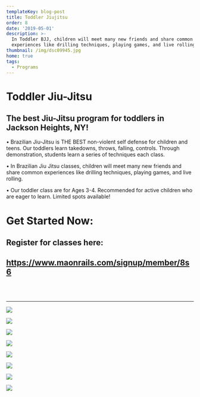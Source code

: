 ```yaml
---
templateKey: blog-post
title: Toddler Jiujitsu
order: 8
date: '2019-05-01'
description: >-
  In Toddler BJJ, children will meet many new friends and share common
  experiences like drilling techniques, playing games, and live rolling
thumbnail: /img/dsc09945.jpg
home: true
tags:
  - Programs
---
```

# Toddler Jiu-Jitsu

## The best Jiu-Jitsu program for toddlers in Jackson Heights, NY!

• Brazilian Jiu-Jitsu is THE BEST non-violent self defense for children and teens. Our toddlers learn takedowns, throws, falling, controls. Through demonstration, students learn a series of techniques each class.

• In Brazilian Jiu Jitsu classes, children will meet many new friends and share common experiences like drilling techniques, playing games, and live rolling.

• Our toddler class are for Ages 3-4. Recommended for active children who are eager to learn. Limited spots available!

# Get Started Now:

## Register for classes here:

## <https://www.maonrails.com/signup/member/8s6>

<br>

<br>

- - -

![](/img/dsc08376.jpg)

![](/img/dsc08341.jpg)

![](/img/dsc08321.jpg)

![](/img/dsc04958.jpg)

![](/img/dsc00133.jpg)

![](/img/dsc09880.jpg)

![](/img/dsc08387.jpg)

![](/img/dsc09254.jpg)
